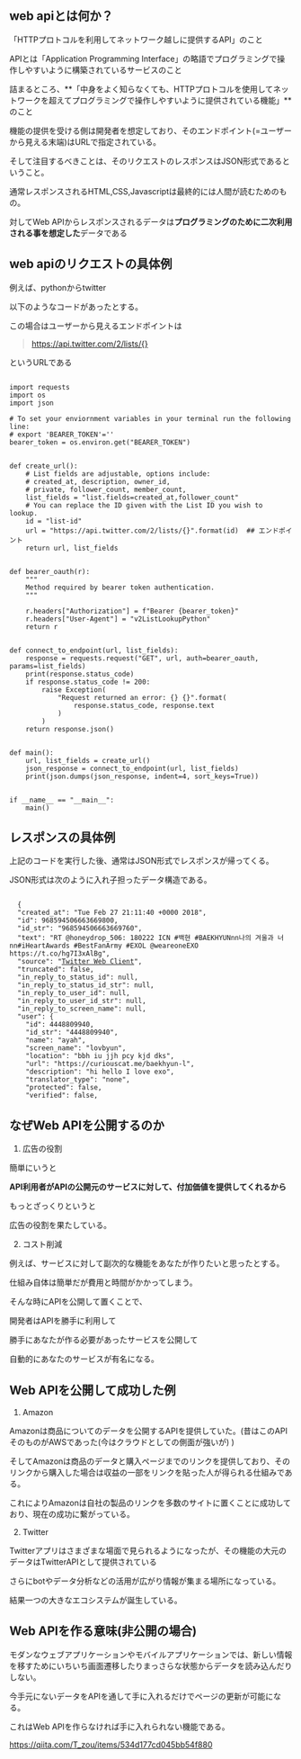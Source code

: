 


## web apiとは何か？

「HTTPプロトコルを利用してネットワーク越しに提供するAPI」のこと

APIとは「Application Programming Interface」の略語でプログラミングで操作しやすいように構築されているサービスのこと

詰まるところ、**「中身をよく知らなくても、HTTPプロトコルを使用してネットワークを超えてプログラミングで操作しやすいように提供されている機能」**のこと

機能の提供を受ける側は開発者を想定しており、そのエンドポイント(=ユーザーから見える末端)はURLで指定されている。

そして注目するべきことは、そのリクエストのレスポンスはJSON形式であるということ。

通常レスポンスされるHTML,CSS,Javascriptは最終的には人間が読むためのもの。

対してWeb APIからレスポンスされるデータは**プログラミングのために二次利用される事を想定した**データである


## web apiのリクエストの具体例

例えば、pythonからtwitter

以下のようなコードがあったとする。

この場合はユーザーから見えるエンドポイントは

> https://api.twitter.com/2/lists/{}

というURLである


<pre><code>
import requests
import os
import json

# To set your enviornment variables in your terminal run the following line:
# export 'BEARER_TOKEN'='<your_bearer_token>'
bearer_token = os.environ.get("BEARER_TOKEN")


def create_url():
    # List fields are adjustable, options include:
    # created_at, description, owner_id,
    # private, follower_count, member_count,
    list_fields = "list.fields=created_at,follower_count"
    # You can replace the ID given with the List ID you wish to lookup.
    id = "list-id"
    url = "https://api.twitter.com/2/lists/{}".format(id)  ## エンドポイント
    return url, list_fields


def bearer_oauth(r):
    """
    Method required by bearer token authentication.
    """

    r.headers["Authorization"] = f"Bearer {bearer_token}"
    r.headers["User-Agent"] = "v2ListLookupPython"
    return r


def connect_to_endpoint(url, list_fields):
    response = requests.request("GET", url, auth=bearer_oauth, params=list_fields)
    print(response.status_code)
    if response.status_code != 200:
        raise Exception(
            "Request returned an error: {} {}".format(
                response.status_code, response.text
            )
        )
    return response.json()


def main():
    url, list_fields = create_url()
    json_response = connect_to_endpoint(url, list_fields)
    print(json.dumps(json_response, indent=4, sort_keys=True))


if __name__ == "__main__":
    main()
</code></pre>


## レスポンスの具体例

上記のコードを実行した後、通常はJSON形式でレスポンスが帰ってくる。

JSON形式は次のように入れ子担ったデータ構造である。

<pre><code>
  {
  "created_at": "Tue Feb 27 21:11:40 +0000 2018",
  "id": 968594506663669800,
  "id_str": "968594506663669760",
  "text": "RT @honeydrop_506: 180222 ICN #백현 #BAEKHYUNnn나의 겨울과 너nn#iHeartAwards #BestFanArmy #EXOL @weareoneEXO https://t.co/hg7I3xAlBg",
  "source": "<a href='"http://twitter.com"' rel='"nofollow"'>Twitter Web Client</a>",
  "truncated": false,
  "in_reply_to_status_id": null,
  "in_reply_to_status_id_str": null,
  "in_reply_to_user_id": null,
  "in_reply_to_user_id_str": null,
  "in_reply_to_screen_name": null,
  "user": {
    "id": 4448809940,
    "id_str": "4448809940",
    "name": "ayah",
    "screen_name": "lovbyun",
    "location": "bbh iu jjh pcy kjd dks",
    "url": "https://curiouscat.me/baekhyun-l",
    "description": "hi hello I love exo",
    "translator_type": "none",
    "protected": false,
    "verified": false,
</code></pre>


## なぜWeb APIを公開するのか

1. 広告の役割

簡単にいうと

**API利用者がAPIの公開元のサービスに対して、付加価値を提供してくれるから**

もっとざっくりというと

広告の役割を果たしている。


2. コスト削減

例えば、サービスに対して副次的な機能をあなたが作りたいと思ったとする。

仕組み自体は簡単だが費用と時間がかかってしまう。

そんな時にAPIを公開して置くことで、

開発者はAPIを勝手に利用して

勝手にあなたが作る必要があったサービスを公開して

自動的にあなたのサービスが有名になる。



## Web APIを公開して成功した例

1. Amazon

Amazonは商品についてのデータを公開するAPIを提供していた。(昔はこのAPIそのものがAWSであった(今はクラウドとしての側面が強いが) )

そしてAmazonは商品のデータと購入ページまでのリンクを提供しており、そのリンクから購入した場合は収益の一部をリンクを貼った人が得られる仕組みである。

これによりAmazonは自社の製品のリンクを多数のサイトに置くことに成功しており、現在の成功に繋がっている。


2. Twitter

Twitterアプリはさまざまな場面で見られるようになったが、その機能の大元のデータはTwitterAPIとして提供されている

さらにbotやデータ分析などの活用が広がり情報が集まる場所になっている。

結果一つの大きなエコシステムが誕生している。




## Web APIを作る意味(非公開の場合)

モダンなウェブアプリケーションやモバイルアプリケーションでは、新しい情報を移すためにいちいち画面遷移したりまっさらな状態からデータを読み込んだりしない。

今手元にないデータをAPIを通して手に入れるだけでページの更新が可能になる。

これはWeb APIを作らなければ手に入れられない機能である。












https://qiita.com/T_zou/items/534d177cd045bb54f880



